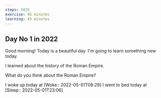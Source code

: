 ```yaml
---
steps: 3425
exercise: 45 minutes
learning: 45 minutes
---
```

## Day No 1 in 2022
Good morning! Today is a beautiful day.
I'm going to learn something new today.

I learned about the history of the Roman Empire.

What do you think about the Roman Empire?

I woke up today at [Woke:: 2022-05-01T08:29]
I went to bed today at [Sleep:: 2022-05-01T23:06]
